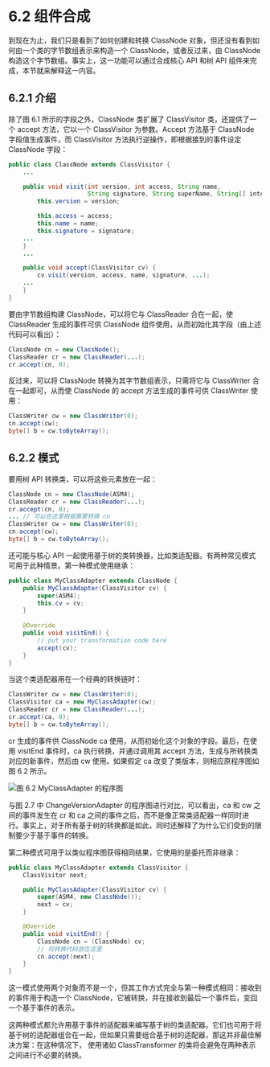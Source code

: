 # 6.2 组件合成

到现在为止，我们只是看到了如何创建和转换 ClassNode 对象，但还没有看到如何由一个类的字节数组表示来构造一个 ClassNode，或者反过来，由 ClassNode 构造这个字节数组。事实上，这一功能可以通过合成核心 API 和树 API 组件来完成，本节就来解释这一内容。

## 6.2.1 介绍

除了图 6.1 所示的字段之外，ClassNode 类扩展了 ClassVisitor 类，还提供了一个 accept 方法，它以一个 ClassVisitor 为参数。Accept 方法基于 ClassNode 字段值生成事件，而 ClassVisitor 方法执行逆操作，即根据接到的事件设定 ClassNode 字段：

```java
public class ClassNode extends ClassVisitor {
    ...

    public void visit(int version, int access, String name,
                      String signature, String superName, String[] interfaces[]) {
        this.version = version;

        this.access = access;
        this.name = name;
        this.signature = signature;
    ...
    }
    ...

    public void accept(ClassVisitor cv) {
        cv.visit(version, access, name, signature, ...);
    ...
    }
}
```

要由字节数组构建 ClassNode，可以将它与 ClassReader 合在一起，使 ClassReader 生成的事件可供 ClassNode 组件使用，从而初始化其字段（由上述代码可以看出）：

```java
ClassNode cn = new ClassNode(); 
ClassReader cr = new ClassReader(...); 
cr.accept(cn, 0);
```

反过来，可以将 ClassNode 转换为其字节数组表示，只需将它与 ClassWriter 合在一起即可，从而使 ClassNode 的 accept 方法生成的事件可供 ClassWriter 使用：

```java
ClassWriter cw = new ClassWriter(0); 
cn.accept(cw);
byte[] b = cw.toByteArray();
```

## 6.2.2 模式

要用树 API 转换类，可以将这些元素放在一起：

```java
ClassNode cn = new ClassNode(ASM4); 
ClassReader cr = new ClassReader(...); 
cr.accept(cn, 0);
... // 可以在这里根据需要转换 cn 
ClassWriter cw = new ClassWriter(0); 
cn.accept(cw);
byte[] b = cw.toByteArray();
```

还可能与核心 API 一起使用基于树的类转换器，比如类适配器。有两种常见模式可用于此种情景。第一种模式使用继承：

```java
public class MyClassAdapter extends ClassNode { 
    public MyClassAdapter(ClassVisitor cv) {
        super(ASM4); 
        this.cv = cv;
    }
    
    @Override 
    public void visitEnd() {
        // put your transformation code here
        accept(cv);
    }
}
```

当这个类适配器用在一个经典的转换链时：

```java
ClassWriter cw = new ClassWriter(0); 
ClassVisitor ca = new MyClassAdapter(cw); 
ClassReader cr = new ClassReader(...); 
cr.accept(ca, 0);
byte[] b = cw.toByteArray();
```

cr 生成的事件供 ClassNode ca 使用，从而初始化这个对象的字段。最后，在使用 visitEnd 事件时，ca 执行转换，并通过调用其 accept 方法，生成与所转换类对应的新事件，然后由 cw 使用。如果假定 ca 改变了类版本，则相应原程序图如图 6.2 所示。

![图 6.2 MyClassAdapter 的程序图](http://asm.itstack.org/assets/img/2020/6.2-1.png)

与图 2.7 中 ChangeVersionAdapter 的程序图进行对比，可以看出，ca 和 cw 之间的事件发生在 cr 和 ca 之间的事件之后，而不是像正常类适配器一样同时进行。事实上，对于所有基于树的转换都是如此，同时还解释了为什么它们受到的限制要少于基于事件的转换。

第二种模式可用于以类似程序图获得相同结果，它使用的是委托而非继承：

```java
public class MyClassAdapter extends ClassVisitor {
    ClassVisitor next;

    public MyClassAdapter(ClassVisitor cv) {
        super(ASM4, new ClassNode());
        next = cv;
    }

    @Override
    public void visitEnd() {
        ClassNode cn = (ClassNode) cv;
        // 将转换代码放在这里
        cn.accept(next);
    }
}
```

这一模式使用两个对象而不是一个，但其工作方式完全与第一种模式相同：接收到的事件用于构造一个 ClassNode，它被转换，并在接收到最后一个事件后，变回一个基于事件的表示。

这两种模式都允许用基于事件的适配器来编写基于树的类适配器。它们也可用于将基于树的适配器组合在一起，但如果只需要组合基于树的适配器，那这并非最佳解决方案：在这种情况下， 使用诸如 ClassTransformer 的类将会避免在两种表示之间进行不必要的转换。